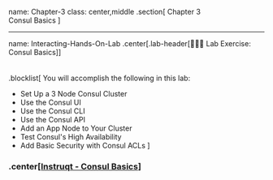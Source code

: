 name: Chapter-3
class: center,middle
.section[
Chapter 3  
Consul Basics
]

---
name: Interacting-Hands-On-Lab
.center[.lab-header[👩🏽‍🔬 Lab Exercise: Consul Basics]]
<br><br><br>
.blocklist[
You will accomplish the following in this lab:

* Set Up a 3 Node Consul Cluster
* Use the Consul UI
* Use the Consul CLI
* Use the Consul API
* Add an App Node to Your Cluster
* Test Consul's High Availability
* Add Basic Security with Consul ACLs
]

### .center[<a href="https://instruqt.com/hashicorp/tracks/consul-basics" target="_blank">Instruqt - Consul Basics</a>]
